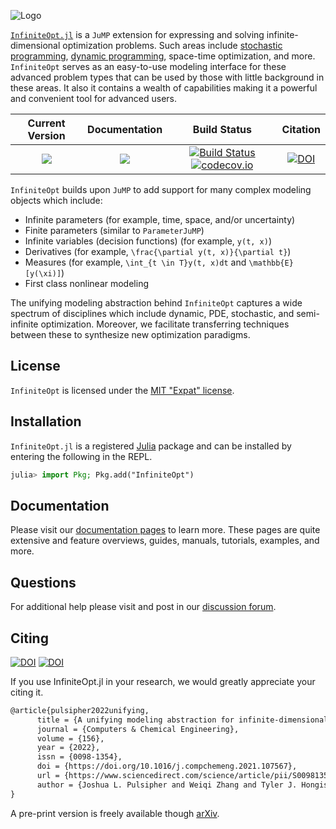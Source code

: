 ![Logo](https://raw.githubusercontent.com/infiniteopt/InfiniteOpt.jl/master/full_logo.png)

[`InfiniteOpt.jl`](https://github.com/infiniteopt/InfiniteOpt.jl) is a `JuMP` extension for expressing and solving infinite-dimensional optimization
problems. Such areas include [stochastic programming](https://en.wikipedia.org/wiki/Stochastic_programming),
[dynamic programming](https://en.wikipedia.org/wiki/Dynamic_programming),
space-time optimization, and more. `InfiniteOpt` serves as an easy-to-use modeling
interface for these advanced problem types that can be used by those with little
background in these areas. It also it contains a wealth of capabilities
making it a powerful and convenient tool for advanced users.  

| **Current Version**                     | **Documentation**                                                               | **Build Status**                                                                                | **Citation** |
|:---------------------------------------:|:-------------------------------------------------------------------------------:|:-----------------------------------------------------------------------------------------------:|:--------------------------------------:|
| [![](https://docs.juliahub.com/InfiniteOpt/version.svg)](https://juliahub.com/ui/Packages/InfiniteOpt/p3GvY) | [![](https://img.shields.io/badge/docs-stable-blue.svg)](https://infiniteopt.github.io/InfiniteOpt.jl/stable) | [![Build Status](https://github.com/infiniteopt/InfiniteOpt.jl/workflows/CI/badge.svg?branch=master)](https://github.com/infiniteopt/InfiniteOpt.jl/actions?query=workflow%3ACI) [![codecov.io](https://codecov.io/github/infiniteopt/InfiniteOpt.jl/coverage.svg?branch=master)](https://codecov.io/github/infiniteopt/InfiniteOpt.jl?branch=master) | [![DOI](https://img.shields.io/badge/Elsevier-CompChemEng%3A107567-yellow.svg)](https://doi.org/10.1016/j.compchemeng.2021.107567) |

`InfiniteOpt` builds upon `JuMP` to add support for many complex modeling objects which 
include:
- Infinite parameters (for example, time, space, and/or uncertainty)
- Finite parameters (similar to `ParameterJuMP`)
- Infinite variables (decision functions) (for example, ``y(t, x)``)
- Derivatives (for example, ``\frac{\partial y(t, x)}{\partial t}``)
- Measures (for example, ``\int_{t \in T}y(t, x)dt`` and ``\mathbb{E}[y(\xi)]``)
- First class nonlinear modeling

The unifying modeling abstraction behind `InfiniteOpt` captures a wide spectrum 
of disciplines which include dynamic, PDE, stochastic, and semi-infinite 
optimization. Moreover, we facilitate transferring techniques between these 
to synthesize new optimization paradigms.

## License
`InfiniteOpt` is licensed under the [MIT "Expat" license](https://github.com/infiniteopt/InfiniteOpt.jl/blob/master/LICENSE).

## Installation
`InfiniteOpt.jl` is a registered [Julia](https://julialang.org/) package and 
can be installed by entering the following in the REPL.

```julia
julia> import Pkg; Pkg.add("InfiniteOpt")
```

## Documentation
Please visit our [documentation pages](https://infiniteopt.github.io/InfiniteOpt.jl/stable) 
to learn more. These pages are quite extensive and feature overviews, guides,
manuals, tutorials, examples, and more.

## Questions
For additional help please visit and post in our 
[discussion forum](https://github.com/infiniteopt/InfiniteOpt.jl/discussions).

## Citing
[![DOI](https://img.shields.io/badge/Elsevier-CompChemEng%3A107567-yellow.svg)](https://doi.org/10.1016/j.compchemeng.2021.107567) 
[![DOI](https://img.shields.io/badge/math.OC-arXiv%3A2106.12689-B31B1B.svg)](https://arxiv.org/abs/2106.12689)

If you use InfiniteOpt.jl in your research, we would greatly appreciate your 
citing it.
```latex
@article{pulsipher2022unifying,
      title = {A unifying modeling abstraction for infinite-dimensional optimization},
      journal = {Computers & Chemical Engineering},
      volume = {156},
      year = {2022},
      issn = {0098-1354},
      doi = {https://doi.org/10.1016/j.compchemeng.2021.107567},
      url = {https://www.sciencedirect.com/science/article/pii/S0098135421003458},
      author = {Joshua L. Pulsipher and Weiqi Zhang and Tyler J. Hongisto and Victor M. Zavala},
}
```
A pre-print version is freely available though [arXiv](https://arxiv.org/abs/2106.12689).
